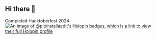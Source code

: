 ## Hi there 👋


Completed Hacktoberfest 2024
[![An image of @pipinstallaadit's Holopin badges, which is a link to view their full Holopin profile](https://holopin.me/pipinstallaadit)](https://holopin.io/@pipinstallaadit)

<!--
**pipinstallaadit/pipinstallaadit** is a ✨ _special_ ✨ repository because its `README.md` (this file) appears on your GitHub profile.

Here are some ideas to get you started:

- 🔭 I’m currently working on ...
- 🌱 I’m currently learning ...
- 👯 I’m looking to collaborate on ...
- 🤔 I’m looking for help with ...
- 💬 Ask me about ...
- 📫 How to reach me: ...
- 😄 Pronouns: ...
- ⚡ Fun fact: ...
-->
